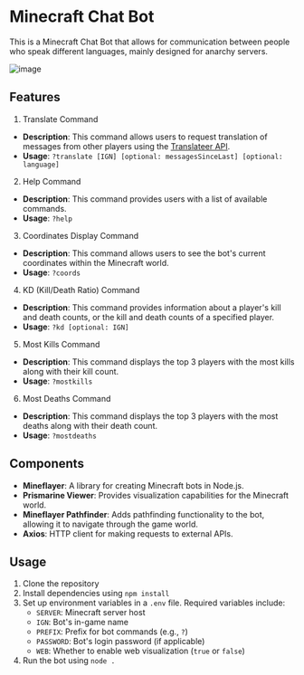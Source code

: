 # Minecraft Chat Bot
This is a Minecraft Chat Bot that allows for communication between people who speak different languages, mainly designed for anarchy servers.

![image](https://github.com/dsnsgithub/minecraftchatbot/assets/48170013/9ae69b9c-b152-4c45-800e-745eaeeef5a2)


## Features

1. Translate Command
- **Description**: This command allows users to request translation of messages from other players using the [Translateer API](https://t.song.work/).
- **Usage**: `?translate [IGN] [optional: messagesSinceLast] [optional: language]`
   
2. Help Command
- **Description**: This command provides users with a list of available commands.
- **Usage**: `?help`

3. Coordinates Display Command
- **Description**: This command allows users to see the bot's current coordinates within the Minecraft world.
- **Usage**: `?coords`

4. KD (Kill/Death Ratio) Command
- **Description**: This command provides information about a player's kill and death counts, or the kill and death counts of a specified player.
- **Usage**: `?kd [optional: IGN]`

5. Most Kills Command
- **Description**: This command displays the top 3 players with the most kills along with their kill count.
- **Usage**: `?mostkills`

6. Most Deaths Command
- **Description**: This command displays the top 3 players with the most deaths along with their death count.
- **Usage**: `?mostdeaths`


## Components
- **Mineflayer**: A library for creating Minecraft bots in Node.js.
- **Prismarine Viewer**: Provides visualization capabilities for the Minecraft world.
- **Mineflayer Pathfinder**: Adds pathfinding functionality to the bot, allowing it to navigate through the game world.
- **Axios**: HTTP client for making requests to external APIs.

## Usage

1. Clone the repository
2. Install dependencies using `npm install`
3. Set up environment variables in a `.env` file. Required variables include:
   - `SERVER`: Minecraft server host
   - `IGN`: Bot's in-game name
   - `PREFIX`: Prefix for bot commands (e.g., `?`)
   - `PASSWORD`: Bot's login password (if applicable)
   - `WEB`: Whether to enable web visualization (`true` or `false`)
4. Run the bot using `node .`
